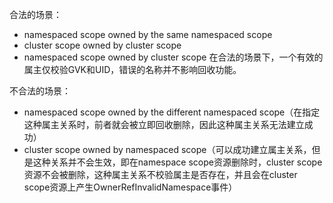 合法的场景：
- namespaced scope owned by the same namespaced scope
- cluster scope owned by cluster scope
- namespaced scope owned by cluster scope
在合法的场景下，一个有效的属主仅校验GVK和UID，错误的名称并不影响回收功能。

不合法的场景：
- namespaced scope owned by the different namespaced scope（在指定这种属主关系时，前者就会被立即回收删除，因此这种属主关系无法建立成功）
- cluster scope owned by namespaced scope（可以成功建立属主关系，但是这种关系并不会生效，即在namespace scope资源删除时，cluster scope资源不会被删除，这种属主关系不校验属主是否存在，并且会在cluster scope资源上产生OwnerRefInvalidNamespace事件）
